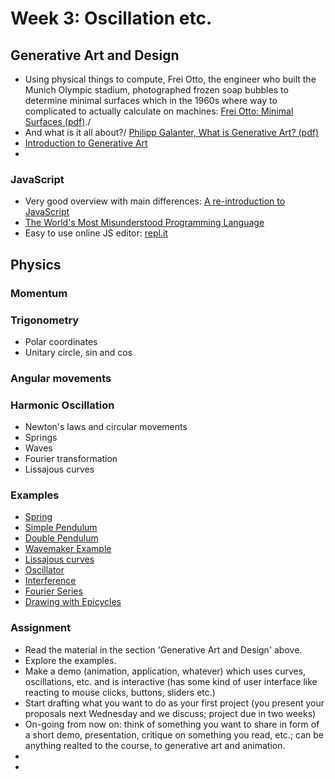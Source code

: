 # Week 3: Oscillation etc.
## Generative Art and Design
- Using physical things to compute, Frei Otto, the engineer who built the Munich Olympic stadium, photographed frozen soap bubbles to determine minimal surfaces which in the 1960s where way to complicated to actually calculate on machines:
[Frei Otto: Minimal Surfaces (pdf)](https://www.moma.org/documents/moma_catalogue_2662_300299029.pdf)./
- And what is it all about?/
[Philipp Galanter, What is Generative Art? (pdf)](http://philipgalanter.com/downloads/ga2003_what_is_genart.pdf)
- [Introduction to Generative Art](https://www.freecodecamp.org/news/an-introduction-to-generative-art-what-it-is-and-how-you-make-it-b0b363b50a70/)
- 

### JavaScript
- Very good overview with main differences: [A re-introduction to JavaScript](https://developer.mozilla.org/en-US/docs/Web/JavaScript/A_re-introduction_to_JavaScript)
- [The World's Most Misunderstood Programming Language](http://crockford.com/javascript/javascript.html)
- Easy to use online JS editor: [repl.it](https://repl.it/languages/html)

## Physics
### Momentum

### Trigonometry
* Polar coordinates
* Unitary circle, sin and cos

### Angular movements

### Harmonic Oscillation
* Newton's laws and circular movements
* Springs
* Waves
* Fourier transformation
* Lissajous curves

### Examples
- [Spring](/03_Oscillation/spring.js)
- [Simple Pendulum](https://editor.p5js.org/natureofcode/sketches/SyXJrlZOl)
- [Double Pendulum](https://editor.p5js.org/jbenno/sketches/t1lYO67xZ)
- [Wavemaker Example](https://p5js.org/examples/interaction-wavemaker.html)
- [Lissajous curves](https://editor.p5js.org/jbenno/sketches/HE-4rW_co)
- [Oscillator](https://editor.p5js.org/jbenno/sketches/clt1C3vPP)
- [Interference](https://editor.p5js.org/jbenno/sketches/eNp3esBbh)
- [Fourier Series](https://editor.p5js.org/jbenno/sketches/TTC2jSt-5)
- [Drawing with Epicycles](https://thecodingtrain.com/CodingChallenges/130.1-fourier-transform-drawing.html)

### Assignment
- Read the material in the section 'Generative Art and Design' above.
- Explore the examples.
- Make a demo (animation, application, whatever) which uses curves, oscillations, etc. and is interactive (has some kind of user interface like reacting to mouse clicks, buttons, sliders etc.)
- Start drafting what you want to do as your first project (you present your proposals next Wednesday and we discuss; project due in two weeks)
- On-going from now on: think of something you want to share in form of a short demo, presentation, critique on something you read, etc.; can be anything realted to the course, to generative art and animation.
- 
- 
